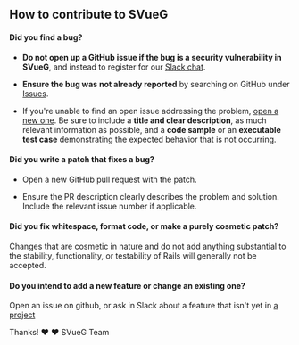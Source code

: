 ## How to contribute to SVueG

#### **Did you find a bug?**

* **Do not open up a GitHub issue if the bug is a security vulnerability
  in SVueG**, and instead to register for our [Slack chat](https://freecodecamplondon.ca).

* **Ensure the bug was not already reported** by searching on GitHub under [Issues](https://github.com/jp-sauve/svueg/issues).

* If you're unable to find an open issue addressing the problem, [open a new one](https://github.com/jp-sauve/svueg/issues/new). Be sure to include a **title and clear description**, as much relevant information as possible, and a **code sample** or an **executable test case** demonstrating the expected behavior that is not occurring.

#### **Did you write a patch that fixes a bug?**

* Open a new GitHub pull request with the patch.

* Ensure the PR description clearly describes the problem and solution. Include the relevant issue number if applicable.

#### **Did you fix whitespace, format code, or make a purely cosmetic patch?**

Changes that are cosmetic in nature and do not add anything substantial to the stability, functionality, or testability of Rails will generally not be accepted.

#### **Do you intend to add a new feature or change an existing one?**

Open an issue on github, or ask in Slack about a feature that isn't yet in [a project](https://github.com/jp-sauve/svueg/projects/1)

Thanks! :heart: :heart:
SVueG Team
